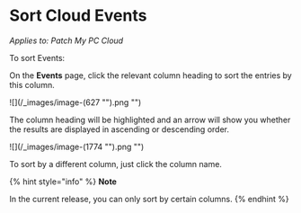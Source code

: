 # Sort Cloud Events

_Applies to: Patch My PC Cloud_

To sort Events:

On the **Events** page, click the relevant column heading to sort the entries by this column.

![](/_images/image-(627 "").png "")

The column heading will be highlighted and an arrow will show you whether the results are displayed in ascending or descending order.

![](/_images/image-(1774 "").png "")

To sort by a different column, just click the column name.

{% hint style="info" %}
**Note**

In the current release, you can only sort by certain columns.
{% endhint %}
